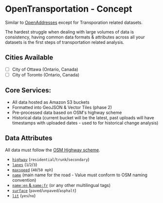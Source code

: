# OpenTransportation - Concept

Similar to [OpenAddresses](https://openaddresses.io/) except for Transporation related datasets.

The hardest struggle when dealing with large volumes of data is consistency, having common data formats & attributes across all your datasets is the first steps of transportation related analysis.

## Cities Available

- [ ] City of Ottawa (Ontario, Canada)
- [ ] City of Toronto (Ontario, Canada)

## Core Services:

- All data hosted as Amazon S3 buckets
- Formatted into GeoJSON & Vector Tiles (phase 2)
- Pre-processed data based on OSM's highway scheme
- Historical data (current bucket will be the latest, past uploads will have timestamps with uploaded dates - used to for historical change analysis)

## Data Attributes

All data must follow the [OSM Highway scheme](https://wiki.openstreetmap.org/wiki/Key:highway).

- [`highway`](https://wiki.openstreetmap.org/wiki/Key:highway) (`residential`/`trunk`/`secondary`)
- [`lanes`](https://wiki.openstreetmap.org/wiki/Key:lanes) (`1`/`2`/`3`)
- [`maxspeed`](https://wiki.openstreetmap.org/wiki/Key:maxspeed) (`40`/`50 mph`)
- [`name`](https://wiki.openstreetmap.org/wiki/Key:name) (main name for the road - Value must conform to OSM naming convention)
- [`name:en` & `name:fr`](https://wiki.openstreetmap.org/wiki/Key:name) (or any other multilingual tags)
- [`surface`](https://wiki.openstreetmap.org/wiki/Key:surface) (`paved`/`unpaved`/`asphalt`)
- [`lit`](https://wiki.openstreetmap.org/wiki/Key:lit) (`yes`/`no`)
